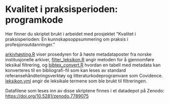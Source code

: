 # Kvalitet i praksisperioden: programkode
Her finner du skriptet brukt i arbeidet med prosjektet "Kvalitet i praksisperioden: En kunnskapsoppsummering om praksis i profesjonsutdanninger."

[arkivhøsting.R](https://github.com/NIFU-NO/21355-2_kvalitet_praksis/blob/main/arkivh%C3%B8sting.R) viser prosedyren for å høste metadataposter fra norske institusjonelle arkiver, [filter_leksikon.R](https://github.com/NIFU-NO/21355-2_kvalitet_praksis/blob/main/filter_leksikon.R) angir metoden for å gjennomføre leksikal filtrering, og [bibtex_convert.R](https://github.com/NIFU-NO/21355-2_kvalitet_praksis/blob/main/bibtex_convert.R) hvordan en tabell med metadata kan konverteres til en bibliografi-fil som kan leses av standard referansehåndteringsverktøy og litteraturkodeprogramvare som Covidence. [leksikon.yml](https://github.com/NIFU-NO/21355-2_kvalitet_praksis/blob/main/leksikon.yml) angir de leksikale termene som ble brukt til filtreringen.

Datafilene som leses inn av disse skriptene finnes i et datadepot på Zenodo: https://doi.org/10.5281/zenodo.7789075

